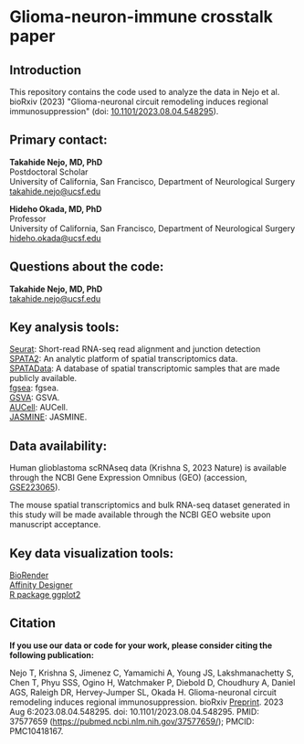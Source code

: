 # Glioma-neuron-immune crosstalk paper

## Introduction  

This repository contains the code used to analyze the data in Nejo et al. bioRxiv (2023) "Glioma-neuronal circuit remodeling induces regional immunosuppression" (doi: [10.1101/2023.08.04.548295](https://www.biorxiv.org/content/10.1101/2023.08.04.548295v1.full)). 

  
## Primary contact: 
  
**Takahide Nejo, MD, PhD**  
Postdoctoral Scholar  
University of California, San Francisco, Department of Neurological Surgery  
takahide.nejo@ucsf.edu  
  
  
**Hideho Okada, MD, PhD**  
Professor  
University of California, San Francisco, Department of Neurological Surgery  
hideho.okada@ucsf.edu  
  
  
## Questions about the code:  
  
**Takahide Nejo, MD, PhD**  
takahide.nejo@ucsf.edu  

  
## Key analysis tools:  

[Seurat](https://github.com/alexdobin/STAR): Short-read RNA-seq read alignment and junction detection  
[SPATA2](https://themilolab.github.io/SPATA2/): An analytic platform of spatial transcriptomics data.  
[SPATAData](https://themilolab.github.io/SPATA2/articles/spata-data.html): A database of spatial transcriptomic samples that are made publicly available.  
[fgsea](https://bioconductor.org/packages/release/bioc/html/fgsea.html): fgsea.  
[GSVA](https://www.bioconductor.org/packages/release/bioc/html/GSVA.html): GSVA.  
[AUCell](https://www.bioconductor.org/packages/release/bioc/html/AUCell.html): AUCell.  
[JASMINE](https://github.com/NNoureen/JASMINE): JASMINE.  


## Data availability:  
Human glioblastoma scRNAseq data (Krishna S, 2023 Nature) is available through the NCBI Gene Expression Omnibus (GEO) (accession, [GSE223065](https://www.ncbi.nlm.nih.gov/geo/query/acc.cgi?acc=GSE223065)). 

The mouse spatial transcriptomics and bulk RNA-seq dataset generated in this study will be made available through the NCBI GEO website upon manuscript acceptance.

## Key data visualization tools:  
[BioRender](https://www.biorender.com/)  
[Affinity Designer](https://affinity.serif.com/en-us/designer/)  
[R package ggplot2](https://ggplot2.tidyverse.org/)  

## Citation

**If you use our data or code for your work, please consider citing the following publication:**  

Nejo T, Krishna S, Jimenez C, Yamamichi A, Young JS, Lakshmanachetty S, Chen T, Phyu SSS, Ogino H, Watchmaker P, Diebold D, Choudhury A, Daniel AGS, Raleigh DR, Hervey-Jumper SL, Okada H. Glioma-neuronal circuit remodeling induces regional immunosuppression. bioRxiv [Preprint](https://www.biorxiv.org/content/10.1101/2023.08.04.548295v1). 2023 Aug 6:2023.08.04.548295. doi: 10.1101/2023.08.04.548295. PMID: 37577659 (https://pubmed.ncbi.nlm.nih.gov/37577659/); PMCID: PMC10418167.

  
  
